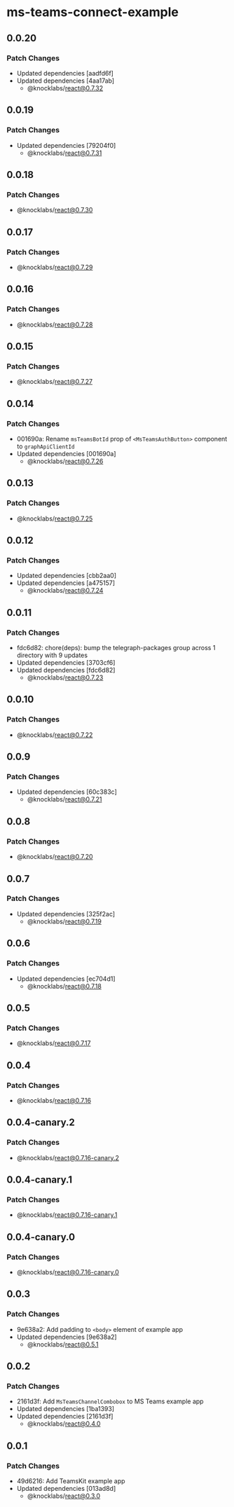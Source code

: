 # ms-teams-connect-example

## 0.0.20

### Patch Changes

- Updated dependencies [aadfd6f]
- Updated dependencies [4aa17ab]
  - @knocklabs/react@0.7.32

## 0.0.19

### Patch Changes

- Updated dependencies [79204f0]
  - @knocklabs/react@0.7.31

## 0.0.18

### Patch Changes

- @knocklabs/react@0.7.30

## 0.0.17

### Patch Changes

- @knocklabs/react@0.7.29

## 0.0.16

### Patch Changes

- @knocklabs/react@0.7.28

## 0.0.15

### Patch Changes

- @knocklabs/react@0.7.27

## 0.0.14

### Patch Changes

- 001690a: Rename `msTeamsBotId` prop of `<MsTeamsAuthButton>` component to `graphApiClientId`
- Updated dependencies [001690a]
  - @knocklabs/react@0.7.26

## 0.0.13

### Patch Changes

- @knocklabs/react@0.7.25

## 0.0.12

### Patch Changes

- Updated dependencies [cbb2aa0]
- Updated dependencies [a475157]
  - @knocklabs/react@0.7.24

## 0.0.11

### Patch Changes

- fdc6d82: chore(deps): bump the telegraph-packages group across 1 directory with 9 updates
- Updated dependencies [3703cf6]
- Updated dependencies [fdc6d82]
  - @knocklabs/react@0.7.23

## 0.0.10

### Patch Changes

- @knocklabs/react@0.7.22

## 0.0.9

### Patch Changes

- Updated dependencies [60c383c]
  - @knocklabs/react@0.7.21

## 0.0.8

### Patch Changes

- @knocklabs/react@0.7.20

## 0.0.7

### Patch Changes

- Updated dependencies [325f2ac]
  - @knocklabs/react@0.7.19

## 0.0.6

### Patch Changes

- Updated dependencies [ec704d1]
  - @knocklabs/react@0.7.18

## 0.0.5

### Patch Changes

- @knocklabs/react@0.7.17

## 0.0.4

### Patch Changes

- @knocklabs/react@0.7.16

## 0.0.4-canary.2

### Patch Changes

- @knocklabs/react@0.7.16-canary.2

## 0.0.4-canary.1

### Patch Changes

- @knocklabs/react@0.7.16-canary.1

## 0.0.4-canary.0

### Patch Changes

- @knocklabs/react@0.7.16-canary.0

## 0.0.3

### Patch Changes

- 9e638a2: Add padding to `<body>` element of example app
- Updated dependencies [9e638a2]
  - @knocklabs/react@0.5.1

## 0.0.2

### Patch Changes

- 2161d3f: Add `MsTeamsChannelCombobox` to MS Teams example app
- Updated dependencies [1ba1393]
- Updated dependencies [2161d3f]
  - @knocklabs/react@0.4.0

## 0.0.1

### Patch Changes

- 49d6216: Add TeamsKit example app
- Updated dependencies [013ad8d]
  - @knocklabs/react@0.3.0
